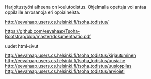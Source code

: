 Harjoitustyöni aiheena on koulutodistus. Ohjelmalla opettaja voi antaa oppilaille arvosanoja eri oppiaineista.


http://eevahaap.users.cs.helsinki.fi/tsoha_todistus/

https://github.com/eevahaap/Tsoha-Bootstrap/blob/master/dokumentaatio.pdf

uudet html-sivut

http://eevahaap.users.cs.helsinki.fi/tsoha_todistus/kirjautuminen
http://eevahaap.users.cs.helsinki.fi/tsoha_todistus/uusiaine
http://eevahaap.users.cs.helsinki.fi/tsoha_todistus/uusioppilas
http://eevahaap.users.cs.helsinki.fi/tsoha_todistus/arviointi